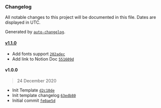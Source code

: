 ### Changelog

All notable changes to this project will be documented in this file. Dates are displayed in UTC.

Generated by [`auto-changelog`](https://github.com/CookPete/auto-changelog).

#### [v1.1.0](https://github.com/ryanshirley-flipdish/Elixir-Template-Default/compare/v1.0.0...v1.1.0)

- Add fonts support [`202adec`](https://github.com/ryanshirley-flipdish/Elixir-Template-Default/commit/202adec328499ba6fd105bfc652636b6fb783036)
- Add link to Notion Doc [`551609d`](https://github.com/ryanshirley-flipdish/Elixir-Template-Default/commit/551609dfc156a7d96ec8a12b6a3bca781dd10558)

#### v1.0.0

> 24 December 2020

- Init Template [`d2c10de`](https://github.com/ryanshirley-flipdish/Elixir-Template-Default/commit/d2c10deb0befbdd96154ae8b215578eabfed6bbf)
- Init template changelog [`63edb80`](https://github.com/ryanshirley-flipdish/Elixir-Template-Default/commit/63edb805021df6f4a62b3c0fcea10ae0787e3db6)
- Initial commit [`fe0ae5d`](https://github.com/ryanshirley-flipdish/Elixir-Template-Default/commit/fe0ae5d06bd43b627428ee1df96e7eba44be1611)
